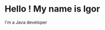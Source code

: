 <html lang="en">
<head>
    <meta charset="UTF-8">
    <meta name="viewport" content="width=device-width, initial-scale=1.0">
    <title>GitHub Profile Header</title>
    <link rel="stylesheet" href="styles.css">
</head>
<body>

<div class="header">
    <h1>Hello ! My name is Igor</h1>
    <p> I'm a Java developer </p>
</div>

</body>
</html>


                  
                   
